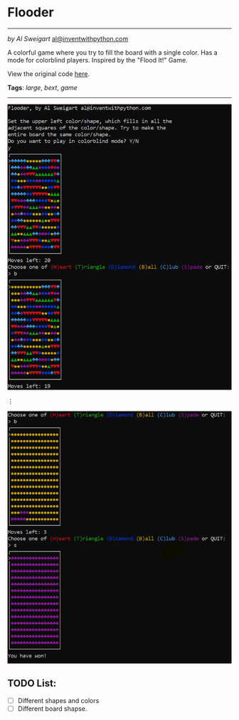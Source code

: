 # Flooder
___
_by Al Sweigart_ [al@inventwithpython.com](mailto:al@inventwithpython.com)

A colorful game where you try to fill the board with a single color. Has a mode for colorblind players.
Inspired by the "Flood It!" Game.

View the original code [here](https://nostarch.com/big-book-small-python-projects).

**Tags**: _large_, _bext_, _game_

___

![image](images/start.png)

⋮

![image](images/win.png)

## TODO List:

* [ ] Different shapes and colors
* [ ] Different board shapse.